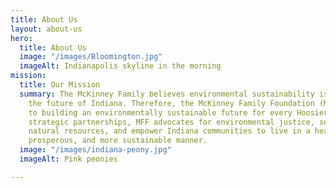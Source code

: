 ```yaml
---
title: About Us
layout: about-us
hero:
  title: About Us
  image: "/images/Bloomington.jpg"
  imageAlt: Indianapolis skyline in the morning
mission:
  title: Our Mission
  summary: The McKinney Family believes environmental sustainability is the key to
    the future of Indiana. Therefore, the McKinney Family Foundation (MFF) is committed
    to building an environmentally sustainable future for every Hoosier.  Through
    strategic partnerships, MFF advocates for environmental justice, seeks to conserve
    natural resources, and empower Indiana communities to live in a healthier, more
    prosperous, and more sustainable manner.
  image: "/images/indiana-peony.jpg"
  imageAlt: Pink peonies

---
```

